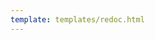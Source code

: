 ```yaml
---
template: templates/redoc.html
---
```


<redoc spec-url="../../../apis/organization-apis/restapis/organization-management.yaml"></redoc>
